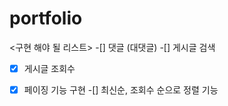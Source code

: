# portfolio

<구현 해야 될 리스트>
-[] 댓글 (대댓글)
-[] 게시글 검색
-[x] 게시글 조회수
-[x] 페이징 기능 구현 
-[] 최신순, 조회수 순으로 정렬 기능



